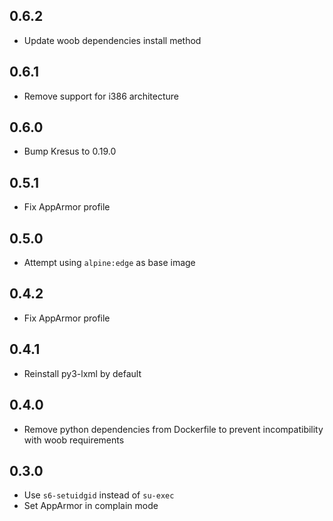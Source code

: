 ## 0.6.2

- Update woob dependencies install method

## 0.6.1

- Remove support for i386 architecture

## 0.6.0

- Bump Kresus to 0.19.0

## 0.5.1

- Fix AppArmor profile

## 0.5.0

- Attempt using `alpine:edge` as base image

## 0.4.2

- Fix AppArmor profile

## 0.4.1

- Reinstall py3-lxml by default

## 0.4.0

- Remove python dependencies from Dockerfile to prevent
  incompatibility with woob requirements

## 0.3.0

- Use `s6-setuidgid` instead of `su-exec`
- Set AppArmor in complain mode
